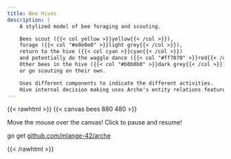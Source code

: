 ```yaml
---
title: Bee Hives
description: |
    A stylized model of bee foraging and scouting.

    Bees scout ({{< col yellow >}}yellow{{< /col >}}),
    forage ({{< col "#e0e0e0" >}}light grey{{< /col >}}),
    return to the hive ({{< col cyan >}}cyan{{< /col >}})
    and potentially do the waggle dance ({{< col "#ff7070" >}}red{{< /col >}}).
    Other bees in the hive ({{< col "#b0b0b0" >}}dark grey{{< /col >}}) may fly to a patch indicated by a waggle dance (white),
    or go scouting on their own.

    Uses different components to indicate the different activities.
    Hive internal decision making uses Arche's entity relations feature.
---
```


{{< rawhtml >}}
{{< canvas bees 880 480 >}}

<p id="instructions">Move the mouse over the canvas! Click to pause and resume!</p>
<p class="tt">go get <a href="https://github.com/mlange-42/arche">github.com/mlange-42/arche</a>
</p>
{{< /rawhtml >}}
